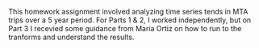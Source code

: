 This homework assignment involved analyzing time series tends in MTA trips over a 5 year period. For Parts 1 & 2, I worked independently, but on Part 3 I recevied some guidance from Maria Ortiz on how to run to the tranforms and understand the results.
